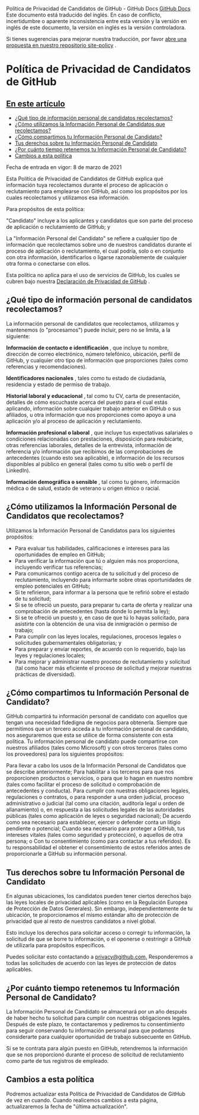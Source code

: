 Política de Privacidad de Candidatos de GitHub - GitHub Docs
[GitHub Docs](/es)
Este documento está traducido del inglés. En caso de conflicto, incertidumbre o aparente inconsistencia entre esta versión y la versión en inglés de este documento, la versión en inglés es la versión controladora.

Si tienes sugerencias para mejorar nuestra traducción, por favor
[abre una propuesta en nuestro repositorio site-policy](https://github.com/github/site-policy/issues)
.

# Política de Privacidad de Candidatos de GitHub

## [En este artículo](#in-this-article)
- [¿Qué tipo de información personal de candidatos recolectamos?](#what-candidate-personal-information-do-we-collect)
- [¿Cómo utilizamos la Información Personal de Candidatos que recolectamos?](#how-do-we-use-the-candidate-personal-information-we-collect)
- [¿Cómo compartimos tu Información Personal de Candidato?](#how-do-we-share-your-candidate-personal-information)
- [Tus derechos sobre tu Información Personal de Candidato](#your-rights-to-your-candidate-personal-information)
- [¿Por cuánto tiempo retenemos tu Información Personal de Candidato?](#how-long-do-we-retain-your-candidate-personal-information)
- [Cambios a esta política](#changes-to-this-policy)

Fecha de entrada en vigor: 8 de marzo de 2021

Esta Política de Privacidad de Candidatos de GitHub explica qué información tuya recolectamos durante el proceso de aplicación o reclutamiento para emplearse con GitHub, así como los propósitos por los cuales recolectamos y utilizamos esa información.

Para propósitos de esta política:

"Candidato" incluye a los aplicantes y candidatos que son parte del proceso de aplicación o reclutamiento de GitHub; y

La "Información Personal del Candidato" se refiere a cualquier tipo de información que recolectamos sobre uno de nuestros candidatos durante el proceso de aplicación o reclutamiento, el cual podría, solo o en conjunto con otra información, identificarlos o ligarse razonablemente de cualquier otra forma o conectarse con ellos.

Esta política no aplica para el uso de servicios de GitHub, los cuales se cubren bajo nuestra
[Declaración de Privacidad de GitHub](/es/github/site-policy/github-privacy-statement)
.

## ¿Qué tipo de información personal de candidatos recolectamos?

La información personal de candidatos que recolectamos, utilizamos y mantenemos (o "procesamos") puede incluir, pero no se limita, a la siguiente:

**Información de contacto e identificación**
, que incluye tu nombre, dirección de correo electrónico, número telefónico, ubicación, perfil de GitHub, y cualquier otro tipo de información que proporciones (tales como referencias y recomendaciones).

**Identificadores nacionales**
, tales como tu estado de ciudadanía, residencia y estado de permiso de trabajo.

**Historial laboral y educacional**
, tal como tu CV, carta de presentación, detalles de cómo escuchaste acerca del puesto para el cual estás aplicando, información sobre cualquier trabajo anterior en GitHub o sus afiliados, u otra información que nos proporciones como apoyo a una aplicación y/o al proceso de aplicación y reclutamiento.

**Información profesional o laboral**
, que incluye tus expectativas salariales o condiciones relacionadas con prestaciones, disposición para reubicarte, otras referencias laborales, detalles de la entrevista, información de referencia y/o información que recibimos de las comprobaciones de antecedentes (cuando esto sea aplicable), e información de los recursos disponibles al público en general (tales como tu sitio web o perfil de LinkedIn).

**Información demográfica o sensible**
, tal como tu género, información médica o de salud, estado de veterano u origen étnico o racial.

## ¿Cómo utilizamos la Información Personal de Candidatos que recolectamos?

Utilizamos la Información Personal de Candidatos para los siguientes propósitos:

- Para evaluar tus habilidades, calificaciones e intereses para las oportunidades de empleo en GitHub;
- Para verificar la información que tú o alguien más nos proporciona, incluyendo verificar tus referencias;
- Para comunicarnos contigo acerca de tu solicitud y del proceso de reclutamiento, incluyendo para informarte sobre otras oportunidades de empleo potenciales en GitHub;
- Si te refirieron, para informar a la persona que te refirió sobre el estado de tu solicitud;
- Si se te ofreció un puesto, para preparar tu carta de oferta y realizar una comprobación de antecedentes (hasta donde lo permita la ley);
- Si se te ofreció un puesto y, en caso de que tú lo hayas solicitado, para asistirte con la obtención de una visa de inmigración o permiso de trabajo;
- Para cumplir con las leyes locales, regulaciones, procesos legales o solicitudes gubernamentales obligatorias; y
- Para preparar y enviar reportes, de acuerdo con lo requerido, bajo las leyes y regulaciones locales;
- Para mejorar y administrar nuestro proceso de reclutamiento y solicitud (tal como hacer más eficiente el proceso de solicitud y mejorar nuestras prácticas de diversidad).

## ¿Cómo compartimos tu Información Personal de Candidato?

GitHub compartirá tu información personal de candidato con aquellos que tengan una necesidad fidedigna de negocios para obtenerla. Siempre que permitimos que un tercero acceda a tu información personal de candidato, nos aseguraremos que esta se utilice de forma consistente con esta política. Tu información personal de candidato puede compartirse con nuestros afiliados (tales como Microsoft) y con otros terceros (tales como los proveedores) para los siguientes propósitos:

Para llevar a cabo los usos de la Información Personal de Candidatos que se describe anteriormente;
Para habilitar a los terceros para que nos proporcionen productos o servicios, o para que lo hagan en nuestro nombre (tales como facilitar el proceso de solicitud o comprobación de antecedentes y conducta).
Para cumplir con nuestras obligaciones legales, regulaciones o contratos, o para responder a una orden judicial, proceso administrativo o judicial (tal como una citación, auditoría legal u orden de allanamiento) o, en respuesta a las solicitudes legales de las autoridades públicas (tales como aplicación de leyes o seguridad nacional);
De acuerdo como sea necesario para establecer, ejercer o defender conta un litigio pendiente o potencial;
Cuando sea necesario para proteger a GitHub, tus intereses vitales (tales como seguridad y protección), o aquellos de otra persona; o
Con tu consentimiento (como para contactar a tus referidos). Es tu responsabilidad el obtener el consentimiento de estos referidos antes de proporcionarle a GitHub su información personal.

## Tus derechos sobre tu Información Personal de Candidato

En algunas ubicaciones, los candidatos pueden tener ciertos derechos bajo las leyes locales de privacidad aplicables (como en la Regulación Europea de Protección de Datos Generales). Sin embargo, independientemente de tu ubicación, te proporcionamos el mismo estándar alto de protección de privacidad que al resto de nuestros candidatos a nivel global.

Esto incluye los derechos para solicitar acceso o corregir tu información, la solicitud de que se borre tu información, o el oponerse o restringir a GitHub de utilizarla para propósitos específicos.

Puedes solicitar esto contactando a
[privacy@github.com.](mailto:privacy@github.com.)
Responderemos a todas las solicitudes de acuerdo con las leyes de protección de datos aplicables.

## ¿Por cuánto tiempo retenemos tu Información Personal de Candidato?

La Información Personal de Candidato se almacenará por un año después de haber hecho tu solicitud para cumplir con nuestras obligaciones legales. Después de este plazo, te contactaremos y pediremos tu consentimiento para seguir conservando tu información personal para que podamos considerarte para cualquier oportunidad de trabajo subsecuente en GitHub.

Si se te contrata para algún puesto en GitHub, retendremos la información que se nos proporcionó durante el proceso de solicitud de reclutamiento como parte de tus registros de empleado.

## Cambios a esta política

Podremos actualizar esta Política de Privacidad de Candidatos de GitHub de vez en cuando. Cuando realicemos cambios a esta página, actualizaremos la fecha de "última actualización".
